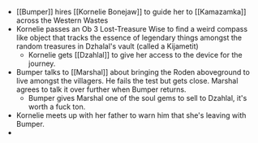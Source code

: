 - [[Bumper]] hires [[Kornelie Bonejaw]] to guide her to [[Kamazamka]] across the Western Wastes
- Kornelie passes an Ob 3 Lost-Treasure Wise to find a weird compass like object that tracks the essence of legendary things amongst the random treasures in Dzhalal's vault (called a Kijametit)
	- Kornelie gets [[Dzahlal]] to give her access to the device for the journey.
- Bumper talks to [[Marshal]] about bringing the Roden aboveground to live amongst the villagers.  He fails the test but gets close.  Marshal agrees to talk it over further when Bumper returns.
	- Bumper gives Marshal one of the soul gems to sell to Dzahlal, it's worth a fuck ton.
- Kornelie meets up with her father to warn him that she's leaving with Bumper.
- 
